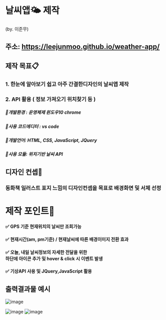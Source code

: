 # 날씨앱🌤 제작
(by. 이준무)

## 주소: https://leejunmoo.github.io/weather-app/    

## 제작 목표📋
### 1. 한눈에 알아보기 쉽고 아주 간결한디자인의 날씨앱 제작    
### 2. API 활용 ( 정보 가져오기 위치찾기 등 )
##### 📌개발환경 : 운영체제 윈도우10 chrome
##### 📌사용 코드에디터 : vs code
##### 📌개발언어: HTML, CSS, JavaScript, JQuery 
##### 📌사용 모듈: 위치기반 날씨 API 

## 디자인 컨셉🎨
### 동화책 일러스트 표지 느낌의 디자인컨셉을 목표로 배경화면 및 서체 선정

# 제작 포인트🔎
#### ✅ GPS 기준 현재위치의 날씨만 조회가능
#### ✅ 현재시간(am, pm기준) / 현재날씨에 따른 배경이미지 전환 효과
#### ✅ 오늘, 내일 날씨정보의 자세한 전달을 위한 <br> 하단에 아이콘 추가 및 hover & click 시 이벤트 발생
#### ✅ 기상API 사용 및 JQuery,JavaScript 활용


## 출력결과물 예시
![image](https://user-images.githubusercontent.com/113665599/207790911-770a998d-c411-4bae-86be-853f34e81daf.png)    

![image](https://user-images.githubusercontent.com/113665599/215970747-c6172cf3-37a3-40bf-990b-331355a216ff.png)
![image](https://user-images.githubusercontent.com/113665599/215970797-f30cde1b-3afb-45d6-addc-3be498f019ce.png)

